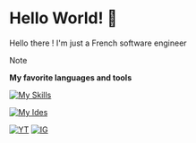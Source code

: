 
# Hello World! 👋

Hello there ! I'm just a French software engineer

> [!NOTE]
> **My favorite languages ​​and tools**
> 
> [![My Skills](https://skillicons.dev/icons?i=git,html,js,ts,css,cpp,c)](https://skillicons.dev)
>
> [![My Ides](https://skillicons.dev/icons?i=vscode,visualstudio,idea)](https://skillicons.dev)

[![YT](https://img.shields.io/badge/youtube-FF0000?style=for-the-badge&logo=youtube&logoColor=white)](https://www.youtube.com/@ZyDev_)
[![IG](https://img.shields.io/badge/instagram-FFFFFF?style=for-the-badge&logo=instagram&logoColor=red)](https://www.instagram.com/antoineldrx)
